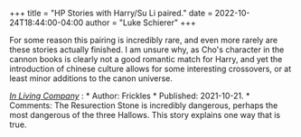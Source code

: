 +++
title = "HP Stories with Harry/Su Li paired."
date = 2022-10-24T18:44:00-04:00
author = "Luke Schierer"
+++

For some reason this pairing is incredibly rare, and even more rarely are these
stories actually finished.  I am unsure why, as Cho's character in the cannon
books is clearly not a good romantic match for Harry, and yet the introduction
of chinese culture allows for some interesting crossovers, or at least minor
additions to the canon universe.

_[In Living Company](https://www.fanfiction.net/s/13976459)_
:   * Author: Frickles
    * Published: 2021-10-21.
    * Comments: The Resurection Stone is incredibly dangerous, perhaps the most
      dangerous of the three Hallows.  This story explains one way that is
      true.

